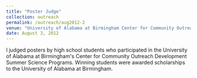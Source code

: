 ```yaml
---
title: "Poster Judge"
collection: outreach
permalink: /outreach/aug2012-2
venue: "University of Alabama at Birmingham Center for Community Outreach Development Summer Science Programs"
date: August 3, 2012
---
```


I judged posters by high school students who participated in the University of Alabama at Birmingham's Center for Community Outreach Development Summer Science Programs. Winning students were awarded scholarships to the University of Alabama at Birmingham.